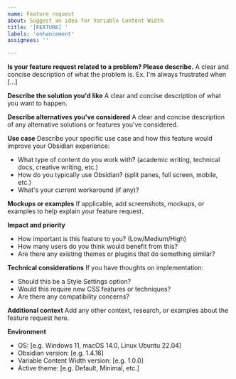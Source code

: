 ```yaml
---
name: Feature request
about: Suggest an idea for Variable Content Width
title: '[FEATURE] '
labels: 'enhancement'
assignees: ''

---
```


**Is your feature request related to a problem? Please describe.**
A clear and concise description of what the problem is. Ex. I'm always frustrated when [...]

**Describe the solution you'd like**
A clear and concise description of what you want to happen.

**Describe alternatives you've considered**
A clear and concise description of any alternative solutions or features you've considered.

**Use case**
Describe your specific use case and how this feature would improve your Obsidian experience:
- What type of content do you work with? (academic writing, technical docs, creative writing, etc.)
- How do you typically use Obsidian? (split panes, full screen, mobile, etc.)
- What's your current workaround (if any)?

**Mockups or examples**
If applicable, add screenshots, mockups, or examples to help explain your feature request.

**Impact and priority**
- How important is this feature to you? (Low/Medium/High)
- How many users do you think would benefit from this?
- Are there any existing themes or plugins that do something similar?

**Technical considerations**
If you have thoughts on implementation:
- Should this be a Style Settings option?
- Would this require new CSS features or techniques?
- Are there any compatibility concerns?

**Additional context**
Add any other context, research, or examples about the feature request here.

**Environment**
- OS: [e.g. Windows 11, macOS 14.0, Linux Ubuntu 22.04]
- Obsidian version: [e.g. 1.4.16]
- Variable Content Width version: [e.g. 1.0.0]
- Active theme: [e.g. Default, Minimal, etc.]